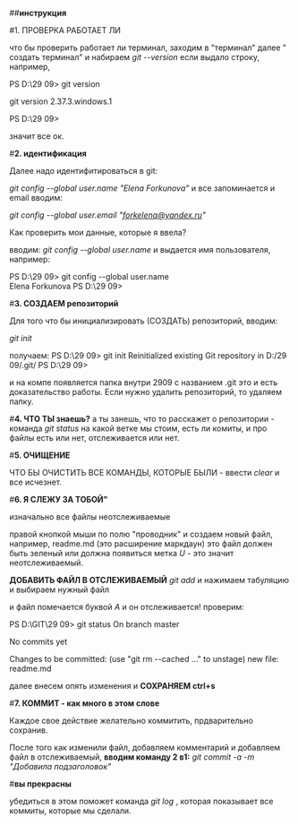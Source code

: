 ##**инструкция**

#1. ПРОВЕРКА РАБОТАЕТ ЛИ

что бы проверить работает ли терминал,
заходим в "терминал" далее " создать терминал" 
и набираем *git --version*
если выдало строку, например,

PS D:\29 09> git version

git version 2.37.3.windows.1

PS D:\29 09> 

значит все ок.

#**2. идентификация**

Далее надо идентифитироваться в git:

*git config --global user.name "Elena Forkunova"*
и все запоминается
и email вводим:

*git config --global user.email "forkelena@yandex.ru"*

Как проверить мои данные, которые я ввела? 

вводим:
*git config --global user.name*
и выдается имя пользователя, например:

PS D:\29 09> git config --global user.name                       
Elena Forkunova
PS D:\29 09> 

#**3. СОЗДАЕМ репозиторий**

Для того что бы инициализировать (СОЗДАТЬ) репозиторий, вводим:

*git init*

получаем:
PS D:\29 09> git init
Reinitialized existing Git repository in D:/29 09/.git/
PS D:\29 09>
  
и на компе появляется папка внутри 2909 с названием .git
это и есть доказательство работы.
Если нужно удалить репозиторий, то удаляем папку.

#**4. ЧТО ТЫ знаешь?**
а ты занешь, что то расскажет
 о репозитории - команда *git status*
на какой ветке мы стоим, есть ли комиты, и про файлы есть или нет, отслеживается или нет.

#**5. ОЧИЩЕНИЕ**

ЧТО БЫ ОЧИСТИТЬ ВСЕ КОМАНДЫ, КОТОРЫЕ БЫЛИ - ввести *clear* и все исчезнет.

#**6. Я СЛЕЖУ ЗА ТОБОЙ"**

изначально все файлы неотслеживаемые 

правой кнопкой мыши по полю "проводник" и создаем новый файл, например,
readme.md (это расширение маркдаун)
это файл должен быть зеленый или должна появиться метка *U* - это значит неотслеживаемый.

**ДОБАВИТЬ ФАЙЛ В ОТСЛЕЖИВАЕМЫЙ** *git add* и нажимаем табуляцию и выбираем нужный файл

и файл помечается буквой *А* и он отслеживается!
проверим:

PS D:\GIT\29 09> git status
On branch master

No commits yet

Changes to be committed:
  (use "git rm --cached <file>..." to unstage)
        new file:   readme.md

далее внесем опять изменения и **СОХРАНЯЕМ ctrl+s**

#**7. КОММИТ - как много в этом слове**

Каждое свое действие желательно коммитить, прдварительно сохранив.

После того как изменили файл, добавляем комментарий и добавляем файл в отслеживаемый, **вводим команду 2 в1:**
 *git commit -a -m "Добавила подзаголовок"*

#**вы прекрасны**

  убедиться в этом поможет команда *git log* , которая показывает все коммиты, которые мы сделали.